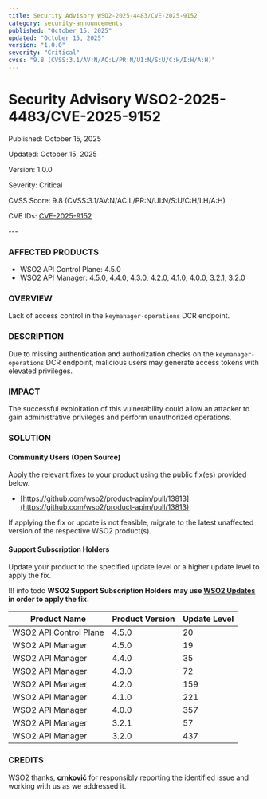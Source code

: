 ```yaml
---
title: Security Advisory WSO2-2025-4483/CVE-2025-9152
category: security-announcements
published: "October 15, 2025"
updated: "October 15, 2025"
version: "1.0.0"
severity: "Critical"
cvss: "9.8 (CVSS:3.1/AV:N/AC:L/PR:N/UI:N/S:U/C:H/I:H/A:H)"
---
```


# Security Advisory WSO2-2025-4483/CVE-2025-9152

<p class="doc-info">Published: October 15, 2025</p>
<p class="doc-info">Updated: October 15, 2025</p>
<p class="doc-info">Version: 1.0.0</p>
<p class="doc-info">Severity: Critical</p>
<p class="doc-info">CVSS Score: 9.8 (CVSS:3.1/AV:N/AC:L/PR:N/UI:N/S:U/C:H/I:H/A:H)</p>
<p class="doc-info">CVE IDs: <a href="https://www.cve.org/CVERecord?id=CVE-2025-9152">CVE-2025-9152</a></p>
---

### AFFECTED PRODUCTS
* WSO2 API Control Plane: 4.5.0
* WSO2 API Manager: 4.5.0, 4.4.0, 4.3.0, 4.2.0, 4.1.0, 4.0.0, 3.2.1, 3.2.0


### OVERVIEW
Lack of access control in the `keymanager-operations` DCR endpoint.


### DESCRIPTION
Due to missing authentication and authorization checks on the `keymanager-operations` DCR endpoint, malicious users may generate access tokens with elevated privileges. 


### IMPACT
The successful exploitation of this vulnerability could allow an attacker to gain administrative privileges and perform unauthorized operations.


### SOLUTION

#### Community Users (Open Source)
Apply the relevant fixes to your product using the public fix(es) provided below.

* [https://github.com/wso2/product-apim/pull/13813](https://github.com/wso2/product-apim/pull/13813)

If applying the fix or update is not feasible, migrate to the latest unaffected version of the respective WSO2 product(s).


#### Support Subscription Holders

Update your product to the specified update level or a higher update level to apply the fix.

!!! info todo
    **WSO2 Support Subscription Holders may use [WSO2 Updates](https://wso2.com/updates/) in order to apply the fix.**

| Product Name             | Product Version   | Update Level   |
| ------------------------ | ----------------- | -------------- |
| WSO2 API Control Plane   | 4.5.0             | 20             |
| WSO2 API Manager         | 4.5.0             | 19             |
| WSO2 API Manager         | 4.4.0             | 35             |
| WSO2 API Manager         | 4.3.0             | 72             |
| WSO2 API Manager         | 4.2.0             | 159            |
| WSO2 API Manager         | 4.1.0             | 221            |
| WSO2 API Manager         | 4.0.0             | 357            |
| WSO2 API Manager         | 3.2.1             | 57             |
| WSO2 API Manager         | 3.2.0             | 437            |



### CREDITS
WSO2 thanks, **[crnković](https://crnkovic.dev/)** for responsibly reporting the identified issue and working with us as we addressed it.
